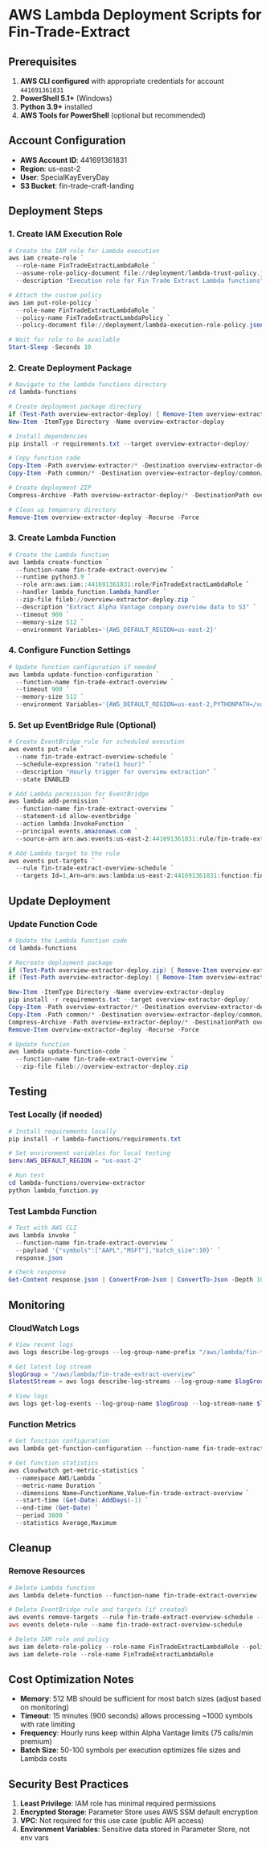 # AWS Lambda Deployment Scripts for Fin-Trade-Extract

## Prerequisites

1. **AWS CLI configured** with appropriate credentials for account `441691361831`
2. **PowerShell 5.1+** (Windows)
3. **Python 3.9+** installed
4. **AWS Tools for PowerShell** (optional but recommended)

## Account Configuration

- **AWS Account ID**: 441691361831
- **Region**: us-east-2
- **User**: SpecialKayEveryDay
- **S3 Bucket**: fin-trade-craft-landing

## Deployment Steps

### 1. Create IAM Execution Role

```powershell
# Create the IAM role for Lambda execution
aws iam create-role `
  --role-name FinTradeExtractLambdaRole `
  --assume-role-policy-document file://deployment/lambda-trust-policy.json `
  --description "Execution role for Fin Trade Extract Lambda functions"

# Attach the custom policy
aws iam put-role-policy `
  --role-name FinTradeExtractLambdaRole `
  --policy-name FinTradeExtractLambdaPolicy `
  --policy-document file://deployment/lambda-execution-role-policy.json

# Wait for role to be available
Start-Sleep -Seconds 10
```

### 2. Create Deployment Package

```powershell
# Navigate to the lambda functions directory
cd lambda-functions

# Create deployment package directory
if (Test-Path overview-extractor-deploy) { Remove-Item overview-extractor-deploy -Recurse -Force }
New-Item -ItemType Directory -Name overview-extractor-deploy

# Install dependencies
pip install -r requirements.txt --target overview-extractor-deploy/

# Copy function code
Copy-Item -Path overview-extractor/* -Destination overview-extractor-deploy/ -Recurse
Copy-Item -Path common/* -Destination overview-extractor-deploy/common/ -Recurse

# Create deployment ZIP
Compress-Archive -Path overview-extractor-deploy/* -DestinationPath overview-extractor-deploy.zip -Force

# Clean up temporary directory
Remove-Item overview-extractor-deploy -Recurse -Force
```

### 3. Create Lambda Function

```powershell
# Create the Lambda function
aws lambda create-function `
  --function-name fin-trade-extract-overview `
  --runtime python3.9 `
  --role arn:aws:iam::441691361831:role/FinTradeExtractLambdaRole `
  --handler lambda_function.lambda_handler `
  --zip-file fileb://overview-extractor-deploy.zip `
  --description "Extract Alpha Vantage company overview data to S3" `
  --timeout 900 `
  --memory-size 512 `
  --environment Variables='{AWS_DEFAULT_REGION=us-east-2}'
```

### 4. Configure Function Settings

```powershell
# Update function configuration if needed
aws lambda update-function-configuration `
  --function-name fin-trade-extract-overview `
  --timeout 900 `
  --memory-size 512 `
  --environment Variables='{AWS_DEFAULT_REGION=us-east-2,PYTHONPATH=/var/task}'
```

### 5. Set up EventBridge Rule (Optional)

```powershell
# Create EventBridge rule for scheduled execution
aws events put-rule `
  --name fin-trade-extract-overview-schedule `
  --schedule-expression "rate(1 hour)" `
  --description "Hourly trigger for overview extraction" `
  --state ENABLED

# Add Lambda permission for EventBridge
aws lambda add-permission `
  --function-name fin-trade-extract-overview `
  --statement-id allow-eventbridge `
  --action lambda:InvokeFunction `
  --principal events.amazonaws.com `
  --source-arn arn:aws:events:us-east-2:441691361831:rule/fin-trade-extract-overview-schedule

# Add Lambda target to the rule
aws events put-targets `
  --rule fin-trade-extract-overview-schedule `
  --targets Id=1,Arn=arn:aws:lambda:us-east-2:441691361831:function:fin-trade-extract-overview,Input='{\"symbols\":[\"AAPL\",\"MSFT\",\"GOOGL\",\"AMZN\",\"TSLA\"],\"batch_size\":50}'
```

## Update Deployment

### Update Function Code

```powershell
# Update the Lambda function code
cd lambda-functions

# Recreate deployment package
if (Test-Path overview-extractor-deploy.zip) { Remove-Item overview-extractor-deploy.zip }
if (Test-Path overview-extractor-deploy) { Remove-Item overview-extractor-deploy -Recurse -Force }

New-Item -ItemType Directory -Name overview-extractor-deploy
pip install -r requirements.txt --target overview-extractor-deploy/
Copy-Item -Path overview-extractor/* -Destination overview-extractor-deploy/ -Recurse
Copy-Item -Path common/* -Destination overview-extractor-deploy/common/ -Recurse
Compress-Archive -Path overview-extractor-deploy/* -DestinationPath overview-extractor-deploy.zip -Force
Remove-Item overview-extractor-deploy -Recurse -Force

# Update function
aws lambda update-function-code `
  --function-name fin-trade-extract-overview `
  --zip-file fileb://overview-extractor-deploy.zip
```

## Testing

### Test Locally (if needed)

```powershell
# Install requirements locally
pip install -r lambda-functions/requirements.txt

# Set environment variables for local testing
$env:AWS_DEFAULT_REGION = "us-east-2"

# Run test
cd lambda-functions/overview-extractor
python lambda_function.py
```

### Test Lambda Function

```powershell
# Test with AWS CLI
aws lambda invoke `
  --function-name fin-trade-extract-overview `
  --payload '{"symbols":["AAPL","MSFT"],"batch_size":10}' `
  response.json

# Check response
Get-Content response.json | ConvertFrom-Json | ConvertTo-Json -Depth 10
```

## Monitoring

### CloudWatch Logs

```powershell
# View recent logs
aws logs describe-log-groups --log-group-name-prefix "/aws/lambda/fin-trade-extract-overview"

# Get latest log stream
$logGroup = "/aws/lambda/fin-trade-extract-overview"
$latestStream = aws logs describe-log-streams --log-group-name $logGroup --order-by LastEventTime --descending --max-items 1 --query 'logStreams[0].logStreamName' --output text

# View logs
aws logs get-log-events --log-group-name $logGroup --log-stream-name $latestStream
```

### Function Metrics

```powershell
# Get function configuration
aws lambda get-function-configuration --function-name fin-trade-extract-overview

# Get function statistics
aws cloudwatch get-metric-statistics `
  --namespace AWS/Lambda `
  --metric-name Duration `
  --dimensions Name=FunctionName,Value=fin-trade-extract-overview `
  --start-time (Get-Date).AddDays(-1) `
  --end-time (Get-Date) `
  --period 3600 `
  --statistics Average,Maximum
```

## Cleanup

### Remove Resources

```powershell
# Delete Lambda function
aws lambda delete-function --function-name fin-trade-extract-overview

# Delete EventBridge rule and targets (if created)
aws events remove-targets --rule fin-trade-extract-overview-schedule --ids 1
aws events delete-rule --name fin-trade-extract-overview-schedule

# Delete IAM role and policy
aws iam delete-role-policy --role-name FinTradeExtractLambdaRole --policy-name FinTradeExtractLambdaPolicy
aws iam delete-role --role-name FinTradeExtractLambdaRole
```

## Cost Optimization Notes

- **Memory**: 512 MB should be sufficient for most batch sizes (adjust based on monitoring)
- **Timeout**: 15 minutes (900 seconds) allows processing ~1000 symbols with rate limiting
- **Frequency**: Hourly runs keep within Alpha Vantage limits (75 calls/min premium)
- **Batch Size**: 50-100 symbols per execution optimizes file sizes and Lambda costs

## Security Best Practices

1. **Least Privilege**: IAM role has minimal required permissions
2. **Encrypted Storage**: Parameter Store uses AWS SSM default encryption
3. **VPC**: Not required for this use case (public API access)
4. **Environment Variables**: Sensitive data stored in Parameter Store, not env vars
